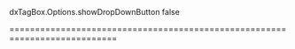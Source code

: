 <!--id-->dxTagBox.Options.showDropDownButton<!--/id-->
<!--merge--><!--/merge-->
<!--default-->false<!--/default-->
===========================================================================
